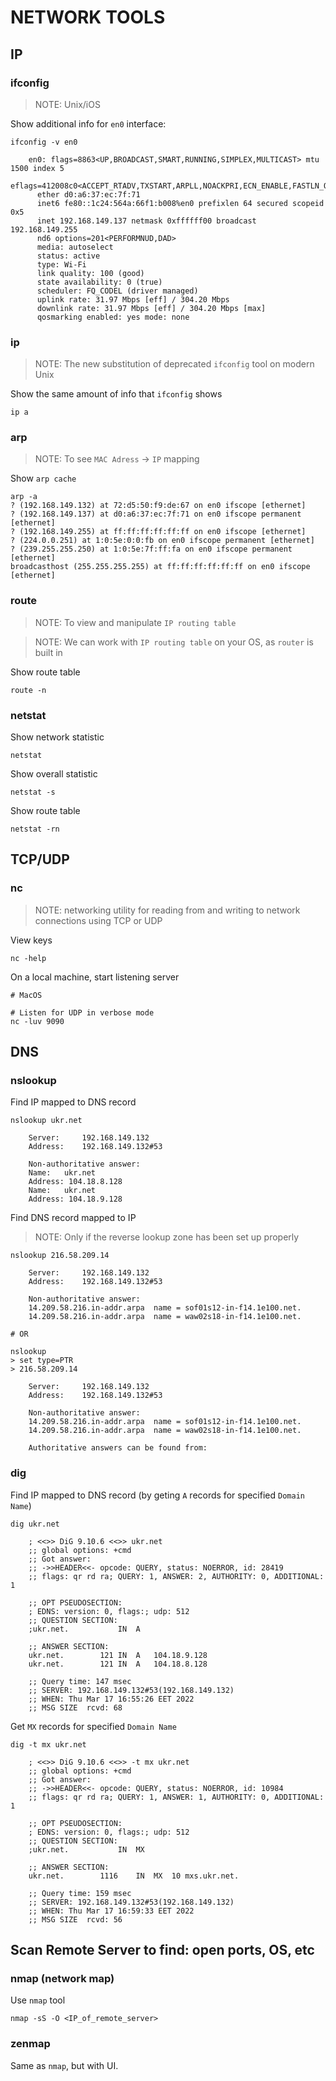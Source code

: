 # NETWORK TOOLS


## IP

### ifconfig

> NOTE: Unix/iOS

Show additional info for `en0` interface:
```
ifconfig -v en0

    en0: flags=8863<UP,BROADCAST,SMART,RUNNING,SIMPLEX,MULTICAST> mtu 1500 index 5
      eflags=412008c0<ACCEPT_RTADV,TXSTART,ARPLL,NOACKPRI,ECN_ENABLE,FASTLN_ON>
      ether d0:a6:37:ec:7f:71 
      inet6 fe80::1c24:564a:66f1:b008%en0 prefixlen 64 secured scopeid 0x5 
      inet 192.168.149.137 netmask 0xffffff00 broadcast 192.168.149.255
      nd6 options=201<PERFORMNUD,DAD>
      media: autoselect
      status: active
      type: Wi-Fi
      link quality: 100 (good)
      state availability: 0 (true)
      scheduler: FQ_CODEL (driver managed)
      uplink rate: 31.97 Mbps [eff] / 304.20 Mbps
      downlink rate: 31.97 Mbps [eff] / 304.20 Mbps [max]
      qosmarking enabled: yes mode: none
```

### ip

> NOTE: The new substitution of deprecated `ifconfig` tool on modern Unix

Show the same amount of info that `ifconfig` shows
```
ip a
```

### arp

> NOTE: To see `MAC Adress` -> `IP` mapping

Show `arp cache`
```
arp -a
? (192.168.149.132) at 72:d5:50:f9:de:67 on en0 ifscope [ethernet]
? (192.168.149.137) at d0:a6:37:ec:7f:71 on en0 ifscope permanent [ethernet]
? (192.168.149.255) at ff:ff:ff:ff:ff:ff on en0 ifscope [ethernet]
? (224.0.0.251) at 1:0:5e:0:0:fb on en0 ifscope permanent [ethernet]
? (239.255.255.250) at 1:0:5e:7f:ff:fa on en0 ifscope permanent [ethernet]
broadcasthost (255.255.255.255) at ff:ff:ff:ff:ff:ff on en0 ifscope [ethernet]
```

### route

> NOTE: To view and manipulate `IP routing table`

> NOTE: We can work with `IP routing table` on your OS, as `router` is built in

Show route table
```
route -n
```

### netstat

Show network statistic
```
netstat
```

Show overall statistic
```
netstat -s
```
Show route table
```
netstat -rn
```


## TCP/UDP

### nc

> NOTE: networking utility for reading from and writing to network connections using TCP or UDP

View keys
```
nc -help
```

On a local machine, start listening server
```
# MacOS

# Listen for UDP in verbose mode
nc -luv 9090
```





## DNS

### nslookup

Find IP mapped to DNS record
```
nslookup ukr.net

    Server:		192.168.149.132
    Address:	192.168.149.132#53

    Non-authoritative answer:
    Name:	ukr.net
    Address: 104.18.8.128
    Name:	ukr.net
    Address: 104.18.9.128
```

Find DNS record mapped to IP 
> NOTE: Only if the reverse lookup zone has been set up properly
```
nslookup 216.58.209.14

    Server:		192.168.149.132
    Address:	192.168.149.132#53

    Non-authoritative answer:
    14.209.58.216.in-addr.arpa	name = sof01s12-in-f14.1e100.net.
    14.209.58.216.in-addr.arpa	name = waw02s18-in-f14.1e100.net.

# OR
    
nslookup
> set type=PTR
> 216.58.209.14

    Server:		192.168.149.132
    Address:	192.168.149.132#53

    Non-authoritative answer:
    14.209.58.216.in-addr.arpa	name = sof01s12-in-f14.1e100.net.
    14.209.58.216.in-addr.arpa	name = waw02s18-in-f14.1e100.net.

    Authoritative answers can be found from:
```


### dig

Find IP mapped to DNS record (by geting `A` records for specified `Domain Name`)
```
dig ukr.net

    ; <<>> DiG 9.10.6 <<>> ukr.net
    ;; global options: +cmd
    ;; Got answer:
    ;; ->>HEADER<<- opcode: QUERY, status: NOERROR, id: 28419
    ;; flags: qr rd ra; QUERY: 1, ANSWER: 2, AUTHORITY: 0, ADDITIONAL: 1

    ;; OPT PSEUDOSECTION:
    ; EDNS: version: 0, flags:; udp: 512
    ;; QUESTION SECTION:
    ;ukr.net.			IN	A

    ;; ANSWER SECTION:
    ukr.net.		121	IN	A	104.18.9.128
    ukr.net.		121	IN	A	104.18.8.128

    ;; Query time: 147 msec
    ;; SERVER: 192.168.149.132#53(192.168.149.132)
    ;; WHEN: Thu Mar 17 16:55:26 EET 2022
    ;; MSG SIZE  rcvd: 68
```

Get `MX` records for specified `Domain Name`
```
dig -t mx ukr.net

    ; <<>> DiG 9.10.6 <<>> -t mx ukr.net
    ;; global options: +cmd
    ;; Got answer:
    ;; ->>HEADER<<- opcode: QUERY, status: NOERROR, id: 10984
    ;; flags: qr rd ra; QUERY: 1, ANSWER: 1, AUTHORITY: 0, ADDITIONAL: 1

    ;; OPT PSEUDOSECTION:
    ; EDNS: version: 0, flags:; udp: 512
    ;; QUESTION SECTION:
    ;ukr.net.			IN	MX

    ;; ANSWER SECTION:
    ukr.net.		1116	IN	MX	10 mxs.ukr.net.

    ;; Query time: 159 msec
    ;; SERVER: 192.168.149.132#53(192.168.149.132)
    ;; WHEN: Thu Mar 17 16:59:33 EET 2022
    ;; MSG SIZE  rcvd: 56
```


## Scan Remote Server to find: open ports, OS, etc

### nmap (network map)

Use `nmap` tool
```
nmap -sS -O <IP_of_remote_server>
```

### zenmap
Same as `nmap`, but with UI.












